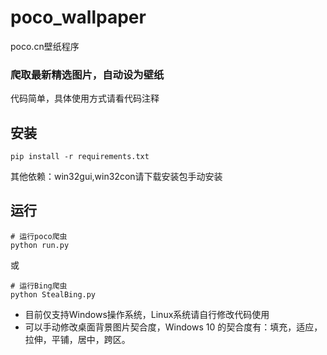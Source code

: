 # poco_wallpaper
poco.cn壁纸程序

### 爬取最新精选图片，自动设为壁纸
代码简单，具体使用方式请看代码注释

## 安装
```shell
pip install -r requirements.txt
```
其他依赖：win32gui,win32con请下载安装包手动安装

## 运行
```
# 运行poco爬虫
python run.py
```
或
```shell
# 运行Bing爬虫
python StealBing.py
```

- 目前仅支持Windows操作系统，Linux系统请自行修改代码使用
- 可以手动修改桌面背景图片契合度，Windows 10 的契合度有：填充，适应，
拉伸，平铺，居中，跨区。